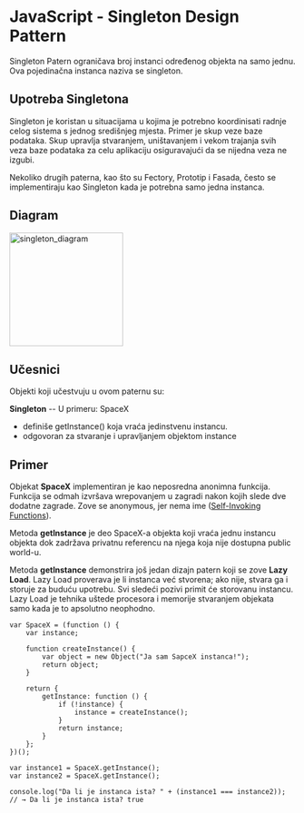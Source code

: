 # JavaScript - Singleton Design Pattern

Singleton Patern ograničava broj instanci određenog objekta na samo jednu. Ova pojedinačna instanca naziva se singleton.

## Upotreba Singletona

Singleton je koristan u situacijama u kojima je potrebno koordinisati radnje celog sistema s jednog središnjeg mjesta. Primer je skup veze baze podataka. Skup upravlja stvaranjem, uništavanjem i vekom trajanja svih veza baze podataka za celu aplikaciju osiguravajući da se nijedna veza ne izgubi. 

Nekoliko drugih paterna, kao što su Fectory, Prototip i Fasada, često se implementiraju kao Singleton kada je potrebna samo jedna instanca.

## Diagram 

<img width="200" alt="singleton_diagram" src="https://user-images.githubusercontent.com/21141150/205888517-0f166a8c-1e08-4898-860d-b44c6e820d6e.png">

## Učesnici

Objekti koji učestvuju u ovom paternu su:

**Singleton** -- U primeru: SpaceX
- definiše getInstance() koja vraća jedinstvenu instancu.
- odgovoran za stvaranje i upravljanjem objektom instance

## Primer

Objekat **SpaceX** implementiran je kao neposredna anonimna funkcija. Funkcija se odmah izvršava wrepovanjem u zagradi nakon kojih slede dve dodatne zagrade. Zove se anonymous, jer nema ime ([Self-Invoking Functions](https://www.w3schools.com/js/js_function_definition.asp#:~:text=Self%2DInvoking%20Functions,self%2Dinvoke%20a%20function%20declaration.)).

Metoda **getInstance** je deo SpaceX-a objekta koji vraća jednu instancu objekta dok zadržava privatnu referencu na njega koja nije dostupna public world-u.

Metoda **getInstance** demonstrira još jedan dizajn patern koji se zove **Lazy Load**. Lazy Load proverava je li instanca već stvorena; ako nije, stvara ga i storuje za buduću upotrebu. Svi sledeći pozivi primit će storovanu instancu. Lazy Load je tehnika uštede procesora i memorije stvaranjem objekata samo kada je to apsolutno neophodno.

```
var SpaceX = (function () {
    var instance;

    function createInstance() {
        var object = new Object("Ja sam SapceX instanca!");
        return object;
    }

    return {
        getInstance: function () {
            if (!instance) {
                instance = createInstance();
            }
            return instance;
        }
    };
})();

var instance1 = SpaceX.getInstance();
var instance2 = SpaceX.getInstance();

console.log("Da li je instanca ista? " + (instance1 === instance2));
// → Da li je instanca ista? true
```


